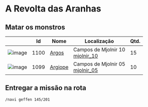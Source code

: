 # A Revolta das Aranhas

## Matar os monstros

| | Id | Nome | Localização | Qtd. |
| - | - | - | - | - |
| ![image](https://file5s.ratemyserver.net/mobs/1100.gif) | 1100 | [Argos](https://ratemyserver.net/mob_db.php?mob_id=1100&small=1&back=1) | Campos de Mjolnir 10 <br>[mjolnir_10](https://ratemyserver.net/index.php?page=npc_shop_warp&map=mjolnir_10) | 15 |
| ![image](https://file5s.ratemyserver.net/mobs/1099.gif) | 1099 | [Argiope](https://ratemyserver.net/mob_db.php?mob_id=1099&small=1&back=1) | Campos de Mjolnir 05 <br>[mjolnir_05](https://ratemyserver.net/index.php?page=npc_shop_warp&map=mjolnir_05) | 10 |

## Entregar a missão na rota

```
/navi geffen 145/201
```
